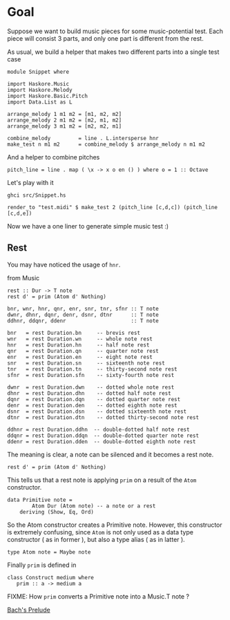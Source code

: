 Goal
=====

Suppose we want to build music pieces for some music-potential test. Each piece will consist 3 parts, and only one part is different from the rest.

As usual, we build a helper that makes two different parts into a single test case

	module Snippet where

	import Haskore.Music
	import Haskore.Melody
	import Haskore.Basic.Pitch
	import Data.List as L

	arrange_melody 1 m1 m2 = [m1, m2, m2]
	arrange_melody 2 m1 m2 = [m2, m1, m2]
	arrange_melody 3 m1 m2 = [m2, m2, m1]

	combine_melody         = line . L.intersperse hnr
	make_test n m1 m2      = combine_melody $ arrange_melody n m1 m2

And a helper to combine pitches

	pitch_line = line . map ( \x -> x o en () ) where o = 1 :: Octave
	
Let's play with it

	ghci src/Snippet.hs
	
	render_to "test.midi" $ make_test 2 (pitch_line [c,d,c]) (pitch_line [c,d,e])

Now we have a one liner to generate simple music test :)


Rest
-----

You may have noticed the usage of `hnr`.

from Music

	rest :: Dur -> T note
	rest d' = prim (Atom d' Nothing)
	
	bnr, wnr, hnr, qnr, enr, snr, tnr, sfnr :: T note
	dwnr, dhnr, dqnr, denr, dsnr, dtnr      :: T note
	ddhnr, ddqnr, ddenr                     :: T note
	
	bnr   = rest Duration.bn     -- brevis rest
	wnr   = rest Duration.wn     -- whole note rest
	hnr   = rest Duration.hn     -- half note rest
	qnr   = rest Duration.qn     -- quarter note rest
	enr   = rest Duration.en     -- eight note rest
	snr   = rest Duration.sn     -- sixteenth note rest
	tnr   = rest Duration.tn     -- thirty-second note rest
	sfnr  = rest Duration.sfn    -- sixty-fourth note rest
	
	dwnr  = rest Duration.dwn    -- dotted whole note rest
	dhnr  = rest Duration.dhn    -- dotted half note rest
	dqnr  = rest Duration.dqn    -- dotted quarter note rest
	denr  = rest Duration.den    -- dotted eighth note rest
	dsnr  = rest Duration.dsn    -- dotted sixteenth note rest
	dtnr  = rest Duration.dtn    -- dotted thirty-second note rest
	
	ddhnr = rest Duration.ddhn  -- double-dotted half note rest
	ddqnr = rest Duration.ddqn  -- double-dotted quarter note rest
	ddenr = rest Duration.dden  -- double-dotted eighth note rest

The meaning is clear, a note can be silenced and it becomes a rest note.

	rest d' = prim (Atom d' Nothing)

This tells us that a rest note is applying `prim` on a result of the `Atom` constructor.

	data Primitive note =
          	Atom Dur (Atom note) -- a note or a rest
     	deriving (Show, Eq, Ord)

So the Atom constructor creates a Primitive note. However, this constructor is extremely confusing, since `Atom` is not only used as a data type constructor ( as in former ), but also a type alias ( as in latter ).

	type Atom note = Maybe note
	
Finally `prim` is defined in 
	
	class Construct medium where
	   prim :: a -> medium a


FIXME: How `prim` converts a Primitive note into a Music.T note ?

[Bach's Prelude](bach_prelude.markdown)